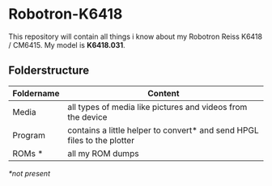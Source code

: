 # Robotron-K6418

This repository will contain all things i know about my Robotron Reiss K6418 / CM6415. My model is **K6418.031**.

## Folderstructure

Foldername | Content
------ | ------
Media   | all types of media like pictures and videos from the device
Program | contains a little helper to convert* and send HPGL files to the plotter
ROMs * | all my ROM dumps

_*not present_
